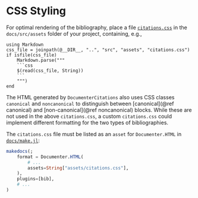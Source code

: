 # CSS Styling

For optimal rendering of the bibliography, place a file [`citations.css`](https://github.com/JuliaDocs/DocumenterCitations.jl/blob/master/docs/src/assets/citations.css) in the `docs/src/assets` folder of your project, containing, e.g.,

~~~@eval
using Markdown
css_file = joinpath(@__DIR__, "..", "src", "assets", "citations.css")
if isfile(css_file)
    Markdown.parse("""
    ```css
    $(read(css_file, String))
    ```
    """)
end
~~~

The HTML generated by `DocumenterCitations` also uses CSS classes `canonical` and `noncanonical` to distinguish between [canonical](@ref canonical) and [non-canonical](@ref noncanonical) blocks. While these are not used in the above `citations.css`, a custom `citations.css` could implement different formatting for the two types of bibliographies.

The `citations.css` file must be listed as an `asset` for `Documenter.HTML` in [`docs/make.jl`](https://github.com/JuliaDocs/DocumenterCitations.jl/blob/master/docs/make.jl):

```julia
makedocs(;
    format = Documenter.HTML(
        # ...
        assets=String["assets/citations.css"],
    ),
    plugins=[bib],
    # ...
)
```
